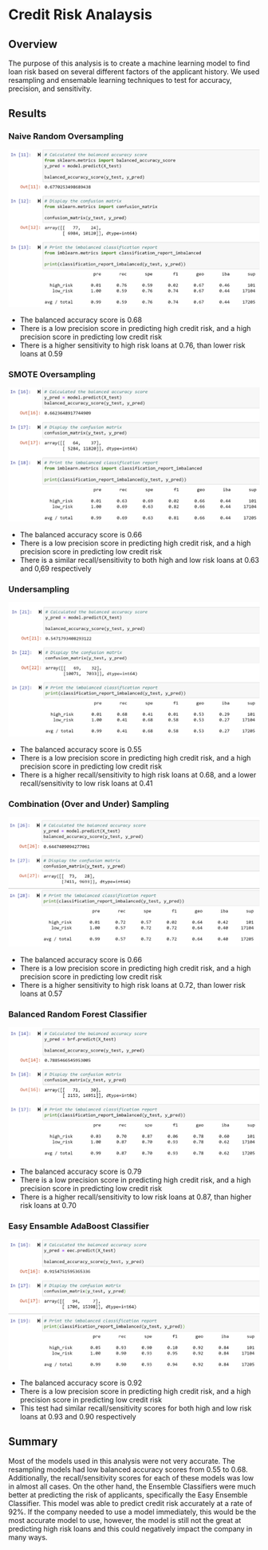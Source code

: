 # Credit Risk Analaysis
## Overview
The purpose of this analysis is to create a machine learning model to find loan risk based on several different factors of the applicant history. We used resampling and ensemable learning techniques to test for accuracy, precision, and sensitivity.
## Results
### Naive Random Oversampling
![Naive Random Oversampling](https://github.com/AnnieShaffer/credit_risk_analysis/blob/main/Images/naive_random_oversampling.png)
- The balanced accuracy score is 0.68
- There is a low precision score in predicting high credit risk, and a high precision score in predicting low credit risk
- There is a higher sensitivity to high risk loans at 0.76, than lower risk loans at 0.59
### SMOTE Oversampling
![SMOTE](https://github.com/AnnieShaffer/credit_risk_analysis/blob/main/Images/smote_oversampling.png)
- The balanced accuracy score is 0.66
- There is a low precision score in predicting high credit risk, and a high precision score in predicting low credit risk
- There is a similar recall/sensitivity to both high and low risk loans at 0.63 and 0,69 respectively
### Undersampling
![Undersampling](https://github.com/AnnieShaffer/credit_risk_analysis/blob/main/Images/undersampling.png)
- The balanced accuracy score is 0.55
- There is a low precision score in predicting high credit risk, and a high precision score in predicting low credit risk
- There is a higher recall/sensitivity to high risk loans at 0.68, and a lower recall/sensitivity to low risk loans at 0.41
### Combination (Over and Under) Sampling
![Combination Sampling](https://github.com/AnnieShaffer/credit_risk_analysis/blob/main/Images/combination_sampling.png)
- The balanced accuracy score is 0.66 
- There is a low precision score in predicting high credit risk, and a high precision score in predicting low credit risk
- There is a higher sensitivity to high risk loans at 0.72, than lower risk loans at 0.57
### Balanced Random Forest Classifier
![Random Forest Classifier](https://github.com/AnnieShaffer/credit_risk_analysis/blob/main/Images/random_forest_classifier.png)
- The balanced accuracy score is 0.79
- There is a low precision score in predicting high credit risk, and a high precision score in predicting low credit risk
- There is a higher recall/sensitivity to low risk loans at 0.87, than higher risk loans at 0.70
### Easy Ensamble AdaBoost Classifier
![Easy Ensemble](https://github.com/AnnieShaffer/credit_risk_analysis/blob/main/Images/easy_ensamble_classifier.png)
- The balanced accuracy score is 0.92
- There is a low precision score in predicting high credit risk, and a high precision score in predicting low credit risk
- This test had similar recall/sensitivity scores for both high and low risk loans at 0.93 and 0.90 respectively

## Summary
Most of the models used in this analysis were not very accurate. The resampling models had low balanced accuracy scores from 0.55 to 0.68. Additionally, the recall/sensitivity scores for each of these models was low in almost all cases. On the other hand, the Ensemble Classifiers were much better at predicting the risk of applicants, specifically the Easy Ensemble Classifier. This model was able to predict credit risk accurately at a rate of 92%. If the company needed to use a model immediately, this would be the most accurate model to use, however, the model is still not the great at predicting high risk loans and this could negatively impact the company in many ways.